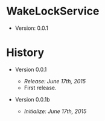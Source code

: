 # WakeLockService

* Version: 0.0.1


# History

* Version 0.0.1
    + *Release: June 17th, 2015*
    + First release.

* Version 0.0.1b
    + *Initialize: June 17th, 2015*
